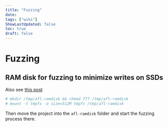 ```yaml
---
title: "Fuzzing"
date: 
tags: ["wiki"]
ShowLastUpdated: false
toc: true
draft: false
---
```


# Fuzzing

## RAM disk for fuzzing to minimize writes on SSDs

Also see [this
post](https://www.cipherdyne.org/blog/2014/12/ram-disks-and-saving-your-ssd-from-afl-fuzzing.html)

```sh
# mkdir /tmp/afl-ramdisk && chmod 777 /tmp/afl-ramdisk
# mount -t tmpfs -o size=512M tmpfs /tmp/afl-ramdisk
```

Then move the project into the `afl-ramdisk` folder and start the fuzzing
process there.


